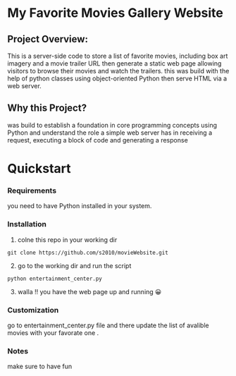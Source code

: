 # My Favorite Movies Gallery Website
## Project Overview:

This is a server-side code to store a list of favorite movies, including box art imagery and a movie trailer URL then  generate a static web page allowing visitors to browse their movies and watch the trailers.
this was build with the help of python classes using object-oriented Python then serve HTML via a web server.

## Why this Project?

was build to establish a foundation in core programming concepts using Python and understand the role a simple web server has in receiving a request, executing a block of code and generating a response

# Quickstart
### Requirements


 you need to have Python installed in your system.
 
### Installation 

1) colne this repo in your working dir

```
git clone https://github.com/s2010/movieWebsite.git
```
2) go to the working dir and run the script 

```
python entertainment_center.py
```
3) walla !! you have the web page up and running 😀

### Customization 
go to entertainment_center.py file and there update the list of avalible movies with your favorate one .

### Notes
make sure to have fun 

